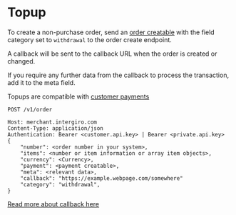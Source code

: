 # Topup

To create a non-purchase order, send an [order creatable](../reference/order#creatable) with the field category set to `withdrawal` to the order create endpoint. 

A callback will be sent to the callback URL when the order is created or changed.

If you require any further data from the callback to process the transaction, add it to the meta field.

Topups are compatible with [customer payments](./create-customer-order)

``` {1}
POST /v1/order

Host: merchant.intergiro.com
Content-Type: application/json
Authentication: Bearer <customer.api.key> | Bearer <private.api.key>
{
    "number": <order number in your system>,
    "items": <number or item information or array item objects>,
    "currency": <Currency>,
    "payment": <payment creatable>,
    "meta": <relevant data>,
    "callback": "https://example.webpage.com/somewhere"
    "category": "withdrawal",
}
```

[Read more about callback here](../reference/callback.html#callback)
